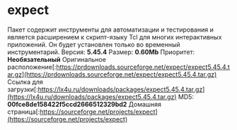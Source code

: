 # expect
Пакет содержит инструменты для автоматизации и тестирования и является расширением к скрипт-языку Tcl для многих интерактивных приложений. Он будет установлен только во временный инструментарий.
Версия: **5.45.4**
Размер: **0.60Mb**
Приоритет: **Необязательный**
Оригинальное расположение[:https://prdownloads.sourceforge.net/expect/expect5.45.4.tar.gz](https://prdownloads.sourceforge.net/expect/expect5.45.4.tar.gz)
Ссылка для загрузки[:https://lx4u.ru/downloads/packages/expect5.45.4.tar.gz](https://lx4u.ru/downloads/packages/expect5.45.4.tar.gz)
MD5: **00fce8de158422f5ccd2666512329bd2**
Домашняя страница[:https://sourceforge.net/projects/expect](https://sourceforge.net/projects/expect)